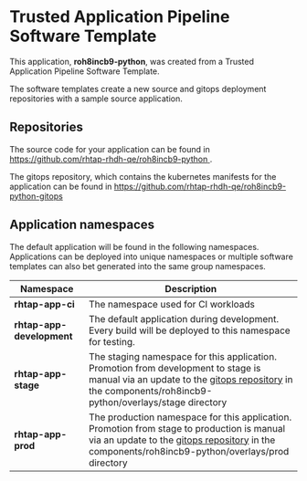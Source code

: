 # Trusted Application Pipeline Software Template

This application, **roh8incb9-python**, was created from a Trusted Application Pipeline Software Template.

The software templates create a new source and gitops deployment repositories with a sample source application. 

## Repositories

The source code for your application can be found in [https://github.com/rhtap-rhdh-qe/roh8incb9-python ](https://github.com/rhtap-rhdh-qe/roh8incb9-python ).
 
The gitops repository, which contains the kubernetes manifests for the application can be found in 
[https://github.com/rhtap-rhdh-qe/roh8incb9-python-gitops ](https://github.com/rhtap-rhdh-qe/roh8incb9-python-gitops ) 

## Application namespaces 

The default application will be found in the following namespaces. Applications can be deployed into unique namespaces or multiple software templates can also bet generated into the same group namespaces.  

|  Namespace   |  Description   |  
| -------- | -------- |
| **rhtap-app-ci** | The namespace used for CI workloads |
| **rhtap-app-development** | The default application during development. Every build will be deployed to this namespace for testing. |
| **rhtap-app-stage** | The staging namespace for this application. Promotion from development to stage is manual via an update to the [gitops repository](https://github.com/rhtap-rhdh-qe/roh8incb9-python-gitops ) in the components/roh8incb9-python/overlays/stage directory |
| **rhtap-app-prod** | The production namespace for this application. Promotion from stage to production is manual via an update to the [gitops repository](https://github.com/rhtap-rhdh-qe/roh8incb9-python-gitops ) in the components/roh8incb9-python/overlays/prod directory |